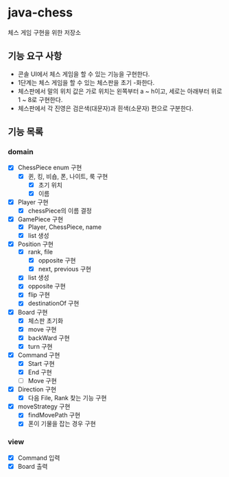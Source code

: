 # java-chess
체스 게임 구현을 위한 저장소

## 기능 요구 사항
- 콘솔 UI에서 체스 게임을 할 수 있는 기능을 구현한다.
- 1단계는 체스 게임을 할 수 있는 체스판을 초기 -화한다.
- 체스판에서 말의 위치 값은 가로 위치는 왼쪽부터 a ~ h이고, 세로는 아래부터 위로 1 ~ 8로 구현한다.
- 체스판에서 각 진영은 검은색(대문자)과 흰색(소문자) 편으로 구분한다.

## 기능 목록
### domain
- [x] ChessPiece enum 구현
    - [x] 퀸, 킹, 비숍, 폰, 나이트, 룩 구현
        - [x] 초기 위치
        - [x] 이름
- [x] Player 구현
    - [x] chessPiece의 이름 결정
- [x] GamePiece 구현
    - [x] Player, ChessPiece, name
    - [x] list 생성
- [x] Position 구현
    - [x] rank, file
        - [x] opposite 구현
        - [x] next, previous 구현
    - [x] list 생성
    - [x] opposite 구현
    - [x] flip 구현
    - [x] destinationOf 구현
- [x] Board 구현
    - [x] 체스판 초기화 
    - [x] move 구현
    - [x] backWard 구현
    - [x] turn 구현
- [x] Command 구현
    - [x] Start 구현
    - [x] End 구현
    - [ ] Move 구현
- [x] Direction 구현
    - [x] 다음 File, Rank 찾는 기능 구현
- [x] moveStrategy 구현
    - [x] findMovePath 구현
    - [x] 폰이 기물을 잡는 경우 구현
### view
- [x] Command 입력
- [x] Board 출력